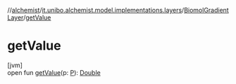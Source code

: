 //[alchemist](../../../index.md)/[it.unibo.alchemist.model.implementations.layers](../index.md)/[BiomolGradientLayer](index.md)/[getValue](get-value.md)

# getValue

[jvm]\
open fun [getValue](get-value.md)(p: [P](../../it.unibo.alchemist.model/-biochemistry-incarnation/index.md)): [Double](https://docs.oracle.com/javase/8/docs/api/java/lang/Double.html)
